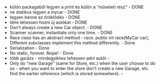 * külön packageből legyen a print és külön a "műveleti rész" - DONE
* ne statikus legyen a mycar - DONE
* legyen benne az öröklődés - DONE
* létre lehessen hozni új autókat - DONE
* Don't always create a new Car object. - DONE
* Scanner scanner, instantiate only one time. - DONE
* Race class has an abstract method - race.
public int race(MyCar car); Different subclasses implement this method differently. - Done
* Serialization - Done
* No static, forever. Nope! - Done
* több garázs - mindegyikhez lehessen adni autót - 
* Only do "new Garage" (same for Store, etc.) when the user choose to do so - when you want to enter the store don't create a new Garage, etc. find the earlier reference (which is stored somewhere). - 
